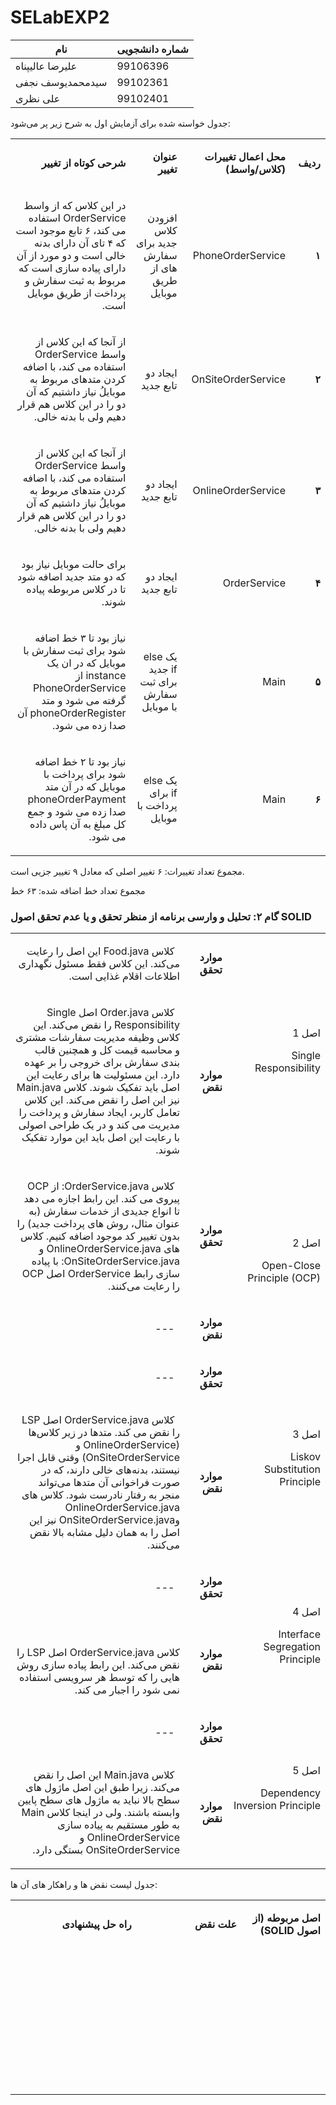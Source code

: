 # SELabEXP2
| نام          | شماره دانشجویی|
| ------------- | ------------- |
| علیرضا عالیپناه                  | 99106396      |
| سیدمحمدیوسف نجفی      | 99102361      |
| علی نظری                        | 99102401      |


جدول خواسته شده برای آزمایش اول به شرح زیر پر می‌شود:

<table dir='rtl'>
<tbody>

<tr>
<td width="64">
<p><strong>ردیف</strong></p>
</td>
<td width="198">
<p><strong>محل اعمال تغییرات (کلاس/واسط)</strong></p>
</td>
<td width="141">
<p><strong>عنوان تغییر</strong></p>
</td>
<td width="292">
<p><strong>شرحی کوتاه از تغییر</strong></p>
</td>
</tr>

<tr>
<td width="64">
<p><strong>۱</strong></p>
</td>
<td width="198">
<p>PhoneOrderService</p>
</td>
<td width="141">
<p>افزودن کلاس جدید برای سفارش های از طریق موبایل</p>
</td>
<td width="292">
<p>در این کلاس که از واسط OrderService استفاده می کند، ۶ تابع موجود است که ۴ تای آن دارای بدنه خالی است و دو مورد از آن دارای پیاده سازی است که مربوط به ثبت سفارش و پرداخت از طریق موبایل است.</p>
</td>
</tr>

<tr>
<td width="64">
<p><strong>۲</strong></p>
</td>
<td width="198">
<p>OnSiteOrderService</p>
</td>
<td width="141">
<p>ایجاد دو تابع جدید</p>
</td>
<td width="292">
<p>از آنجا که این کلاس از واسط OrderService استفاده می کند، با اضافه کردن متدهای مربوط به موبایلُ نیاز داشتیم که آن دو را در این کلاس هم قرار دهیم ولی با بدنه خالی.</p>
</td>
</tr>

<tr>
<td width="64">
<p><strong>۳</strong></p>
</td>
<td width="198">
<p>OnlineOrderService</p>
</td>
<td width="141">
<p>ایجاد دو تابع جدید</p>
</td>
<td width="292">
<p>از آنجا که این کلاس از واسط OrderService استفاده می کند، با اضافه کردن متدهای مربوط به موبایلُ نیاز داشتیم که آن دو را در این کلاس هم قرار دهیم ولی با بدنه خالی.</p>
</td>
</tr>

<tr>
<td width="64">
<p><strong>۴</strong></p>
</td>
<td width="198">
<p>OrderService</p>
</td>
<td width="141">
<p>ایجاد دو تابع جدید</p>
</td>
<td width="292">
<p>برای حالت موبایل نیاز بود که دو متد جدید اضافه شود تا در کلاس مربوطه پیاده شوند.</p>
</td>
</tr>

<tr>
<td width="64">
<p><strong>۵</strong></p>
</td>
<td width="198">
<p>Main</p>
</td>
<td width="141">
<p>یک else if جدید برای ثبت سفارش با موبایل</p>
</td>
<td width="292">
<p>نیاز بود تا ۳ خط اضافه شود برای ثبت سفارش با موبایل که در ان یک instance از PhoneOrderService گرفته می شود و متد phoneOrderRegister آن صدا زده می شود.</p>
</td>
</tr>

<tr>
<td width="64">
<p><strong>۶</strong></p>
</td>
<td width="198">
<p>Main</p>
</td>
<td width="141">
<p>یک else if برای پرداخت با موبایل</p>
</td>
<td width="292">
<p>نیاز بود تا ۲ خط اضافه شود برای پرداخت با موبایل که در آن متد phoneOrderPayment صدا زده می شود و جمع کل مبلغ به آن پاس داده می شود.</p>
</td>
</tr>

</tbody>
</table>

مجموع تعداد تغییرات: ۶ تغییر اصلی که معادل ۹ تغییر جزیی است.

مجموع تعداد خط اضافه شده: ۶۳ خط
### گام ۲: تحلیل و وارسی برنامه از منظر تحقق و یا عدم تحقق اصول SOLID

<table dir='rtl'>
<tbody>
<tr>
<td rowspan="2" width="240">
<p>اصل 1</p>
<p>Single Responsibility</p>
</td>
<td width="95">
<p><strong>موارد تحقق</strong></p>
</td>
<td width="454">
<p>&nbsp;
کلاس Food.java این اصل را رعایت می‌کند. این کلاس فقط مسئول نگهداری اطلاعات اقلام غذایی است.
</p>
</td>
</tr>
<tr>
<td>
<p><strong>موارد نقض</strong></p>
</td>
<td>
<p>&nbsp;
کلاس Order.java اصل Single Responsibility را نقض می‌کند. این کلاس وظیفه مدیریت سفارشات مشتری و محاسبه قیمت کل و همچنین قالب بندی سفارش برای خروجی را بر عهده دارد. این مسئولیت ها برای رعایت این اصل باید تفکیک شوند.
  کلاس Main.java نیز این اصل را نقض می‌کند. این کلاس تعامل کاربر، ایجاد سفارش و پرداخت را مدیریت می کند و در یک طراحی اصولی با رعایت این اصل باید این موارد تفکیک شوند.
  
</p>
</td>
</tr>
<tr>
<td rowspan="2">
<p>اصل 2</p>
<p>Open-Close Principle (OCP)</p>
</td>
<td>
<p><strong>موارد تحقق</strong></p>
</td>
<td>
<p>&nbsp;
کلاس OrderService.java: از OCP پیروی می کند. این رابط اجازه می دهد تا انواع جدیدی از خدمات سفارش (به عنوان مثال، روش های پرداخت جدید) را بدون تغییر کد موجود اضافه کنیم.
  کلاس های OnlineOrderService.java و OnSiteOrderService.java: با پیاده سازی رابط OrderService اصل OCP را رعایت می‌کنند.
</p>
</td>
</tr>
<tr>
<td>
<p><strong>موارد نقض</strong></p>
</td>
<td>
<p>&nbsp;
---
</p>
</td>
</tr>
<tr>
<td rowspan="2">
<p>اصل 3</p>
<p>Liskov Substitution Principle</p>
</td>
<td>
<p><strong>موارد تحقق</strong></p>
</td>
<td>
<p>&nbsp;
---
</p>
</td>
</tr>
<tr>
<td>
<p><strong>موارد نقض</strong></p>
</td>
<td>
<p>&nbsp;
کلاس OrderService.java اصل LSP را نقض می کند. متدها در زیر کلاس‌ها (OnlineOrderService و OnSiteOrderService) وقتی قابل اجرا نیستند، بدنه‌های خالی دارند، که در صورت فراخوانی آن متدها می‌تواند منجر به رفتار نادرست شود.
  کلاس های OnlineOrderService.java وOnSiteOrderService.java نیز این اصل را به همان دلیل مشابه بالا نقض می‌کنند.
</p>
</td>
</tr>
<tr>
<td rowspan="2">
<p>اصل 4</p>
<p>Interface Segregation Principle</p>
</td>
<td>
<p><strong>موارد تحقق</strong></p>
</td>
<td>
<p>&nbsp;
---
  
</p>
</td>
</tr>
<tr>
<td>
<p><strong>موارد نقض</strong></p>
</td>
<td>
<p>&nbsp;

کلاس OrderService.java اصل LSP را نقض می‌کند. این رابط پیاده سازی روش هایی را که توسط هر سرویسی استفاده نمی شود را اجبار می کند.

</p>
</td>
</tr>
<tr>
<td rowspan="2">
<p>اصل 5</p>
<p>Dependency Inversion Principle</p>
</td>
<td>
<p><strong>موارد تحقق</strong></p>
</td>
<td>
<p>&nbsp;
---
</p>
</td>
</tr>
<tr>
<td>
<p><strong>موارد نقض</strong></p>
</td>
<td>
<p>&nbsp;
کلاس Main.java این اصل را نقض می‌کند. زیرا طبق این اصل ماژول های سطح بالا نباید به ماژول های سطح پایین وابسته باشند. ولی در اینجا کلاس Main به طور مستقیم به پیاده سازی OnlineOrderService و OnSiteOrderService بستگی دارد.

</p>
</td>
</tr>
</tbody>
</table>


جدول لیست نقض ها و راهکار های آن ها:

<table dir='rtl'>
<tbody>
<tr>
<td width="168">
<p><strong>اصل مربوطه (از اصول </strong><strong>SOLID</strong><strong>)</strong></p>
</td>
<td width="246">
<p><strong>علت نقض</strong></p>
</td>
<td width="284">
<p><strong>راه حل پیشنهادی</strong></p>
</td>
</tr>
<tr>
<td width="168">
<p>&nbsp;</p>
</td>
<td width="246">
<p>&nbsp;</p>
</td>
<td width="284">
<p>&nbsp;</p>
</td>
</tr>
<tr>
<td width="168">
<p>&nbsp;</p>
</td>
<td width="246">
<p>&nbsp;</p>
</td>
<td width="284">
<p>&nbsp;</p>
</td>
</tr>
<tr>
<td width="168">
<p>&nbsp;</p>
</td>
<td width="246">
<p>&nbsp;</p>
</td>
<td width="284">
<p>&nbsp;</p>
</td>
</tr>
<tr>
<td width="168">
<p>&nbsp;</p>
</td>
<td width="246">
<p>&nbsp;</p>
</td>
<td width="284">
<p>&nbsp;</p>
</td>
</tr>
</tbody>
</table>

